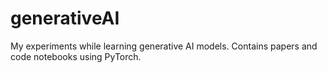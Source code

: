 # generativeAI
My experiments while learning generative AI models. Contains papers and code notebooks using PyTorch.
